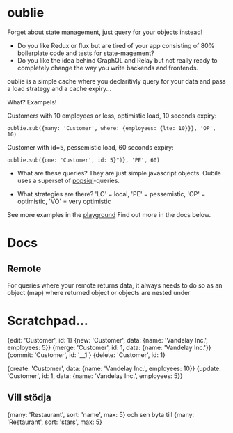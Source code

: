 # oublie

Forget about state management, just query for your objects instead!

- Do you like Redux or flux but are tired of your app consisting of 80% boilerplate code and tests for state-magement?
- Do you like the idea behind GraphQL and Relay but not really ready to completely change the way you write backends and frontends.

oublie is a simple cache where you declaritivly query for your data and pass a load strategy and a cache expiry...

What? Exampels!

Customers with 10 employees or less, optimistic load, 10 seconds expiry:

```
oublie.sub({many: 'Customer', where: {employees: {lte: 10}}}, 'OP', 10)
```

Customer with id=5, pessemistic load, 60 seconds expiry:

```
oublie.sub({one: 'Customer', id: 5}")}, 'PE', 60)
```

- What are these queries?
  They are just simple javascript objects. Oubile uses a superset of [popsiql](https://github.com/Cottin/popsiql)-queries. 

- What strategies are there?
  'LO' = local, 'PE' = pessemistic, 'OP' = optimistic, 'VO' = very optimistic

See more examples in the [playground](...)
Find out more in the docs below.


# Docs

## Remote
For queries where your remote returns data, it always needs to do so as an object (map) where returned object or objects are nested under 

# Scratchpad...
{edit: 'Customer', id: 1}
{new: 'Customer', data: {name: 'Vandelay Inc.', employees: 5}}
{merge: 'Customer', id: 1, data: {name: 'Vandelay Inc.'}}
{commit: 'Customer', id: '__1'}
{delete: 'Customer', id: 1}

{create: 'Customer', data: {name: 'Vandelay Inc.', employees: 10}}
{update: 'Customer', id: 1, data: {name: 'Vandelay Inc.', employees: 5}}

## Vill stödja
{many: 'Restaurant', sort: 'name', max: 5}
och sen byta till
{many: 'Restaurant', sort: 'stars', max: 5}



